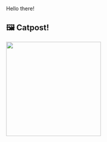 Hello there!



## 🖼️ Catpost!

<sub>
    <img src="https://cdn2.thecatapi.com/images/MjAyOTI2Ng.jpg" height="256">
</sub>

